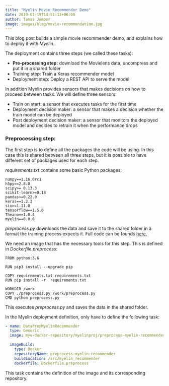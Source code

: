 ```yaml
---
title: "Myelin Movie Recommender Demo"
date: 2019-01-19T14:51:12+06:00
author: Tamas Jambor
image: images/blog/movie-recommendation.jpg
---
```


This blog post builds a simple movie recommender demo,
and explains how to deploy it with *Myelin*.

The deployment contains three steps (we called these tasks):

- **Pre-processing step:** download the Movielens data, uncompress and put it in a shared folder
- Training step: Train a Keras recommender model
- Deployment step: Deploy a REST API to serve the model


In addition Myelin provides sensors that makes decisions on how to proceed between tasks.
We will define three sensors:

- Train on start: a sensor that executes tasks for the first time
- Deployment decision maker: a sensor that makes a decision whether the train model
can be deployed
- Post deployment decision maker: a sensor that monitors the deployed model
and decides to retrain it when the performance drops

### Preprocessing step:

The first step is to define all the packages the code will be using.
In this case this is shared between all three steps, but it is possible to have
different set of packages used for each step.

*requirements.txt* contains some basic Python packages:
```
numpy==1.16.0rc1
h5py==2.8.0
scipy>= 0.13.3
scikit-learn>=0.18
pandas>=0.22.0
keras==1.2.2
six>=1.11.0
tensorflow==1.5.0
Theano==1.0.4
myelin==0.0.6
```


*preprocess.py* downloads the data and save it to the shared folder in a format
the training process expects it. Full code can be founds [here.](https://raw.githubusercontent.com/myelinio/myelin-examples/master/recommender_demo/preprocess.py)

We need an image that has the necessary tools for this step.
This is defined in *Dockerfile.preprocess*:
```
FROM python:3.6

RUN pip3 install --upgrade pip

COPY requirements.txt requirements.txt
RUN pip install -r  requirements.txt

WORKDIR /work
COPY ./preprocess.py /work/preprocess.py
CMD python preprocess.py
```

This executes *preprocess.py* and saves the data in the shared folder.

In the Myelin deployment definition, only have to define the following task:
```yaml
- name: DataPrepMyelinRecommender
  type: Generic
  image: mye-docker-repository/myelinproj/preprocess-myelin-recommender

  imageBuild:
    type: Docker
    repositoryName: preprocess-myelin-recommender
    buildLocation: /src/myelin_recommender
    dockerfile: Dockerfile.preprocess
```

This task contains the definition of the image and its corresponding repository.
